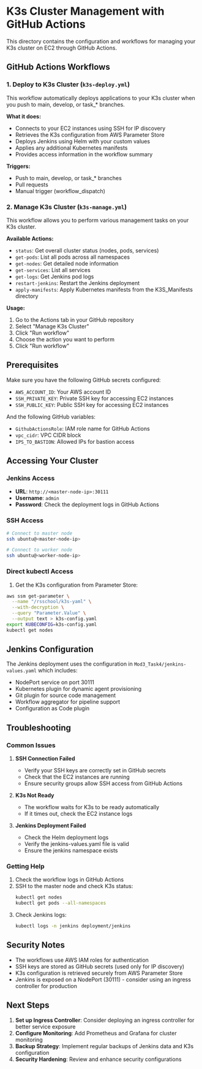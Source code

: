 # K3s Cluster Management with GitHub Actions

This directory contains the configuration and workflows for managing your K3s cluster on EC2 through GitHub Actions.

## GitHub Actions Workflows

### 1. Deploy to K3s Cluster (`k3s-deploy.yml`)

This workflow automatically deploys applications to your K3s cluster when you push to main, develop, or task_* branches.

**What it does:**
- Connects to your EC2 instances using SSH for IP discovery
- Retrieves the K3s configuration from AWS Parameter Store
- Deploys Jenkins using Helm with your custom values
- Applies any additional Kubernetes manifests
- Provides access information in the workflow summary

**Triggers:**
- Push to main, develop, or task_* branches
- Pull requests
- Manual trigger (workflow_dispatch)

### 2. Manage K3s Cluster (`k3s-manage.yml`)

This workflow allows you to perform various management tasks on your K3s cluster.

**Available Actions:**
- `status`: Get overall cluster status (nodes, pods, services)
- `get-pods`: List all pods across all namespaces
- `get-nodes`: Get detailed node information
- `get-services`: List all services
- `get-logs`: Get Jenkins pod logs
- `restart-jenkins`: Restart the Jenkins deployment
- `apply-manifests`: Apply Kubernetes manifests from the K3S_Manifests directory

**Usage:**
1. Go to the Actions tab in your GitHub repository
2. Select "Manage K3s Cluster"
3. Click "Run workflow"
4. Choose the action you want to perform
5. Click "Run workflow"

## Prerequisites

Make sure you have the following GitHub secrets configured:

- `AWS_ACCOUNT_ID`: Your AWS account ID
- `SSH_PRIVATE_KEY`: Private SSH key for accessing EC2 instances
- `SSH_PUBLIC_KEY`: Public SSH key for accessing EC2 instances

And the following GitHub variables:

- `GithubActionsRole`: IAM role name for GitHub Actions
- `vpc_cidr`: VPC CIDR block
- `IPS_TO_BASTION`: Allowed IPs for bastion access

## Accessing Your Cluster

### Jenkins Access
- **URL**: `http://<master-node-ip>:30111`
- **Username**: `admin`
- **Password**: Check the deployment logs in GitHub Actions

### SSH Access
```bash
# Connect to master node
ssh ubuntu@<master-node-ip>

# Connect to worker node
ssh ubuntu@<worker-node-ip>
```

### Direct kubectl Access
1. Get the K3s configuration from Parameter Store:
```bash
aws ssm get-parameter \
  --name "/rsschool/k3s-yaml" \
  --with-decryption \
  --query "Parameter.Value" \
  --output text > k3s-config.yaml
export KUBECONFIG=k3s-config.yaml
kubectl get nodes
```

## Jenkins Configuration

The Jenkins deployment uses the configuration in `Mod3_Task4/jenkins-values.yaml` which includes:

- NodePort service on port 30111
- Kubernetes plugin for dynamic agent provisioning
- Git plugin for source code management
- Workflow aggregator for pipeline support
- Configuration as Code plugin

## Troubleshooting

### Common Issues

1. **SSH Connection Failed**
   - Verify your SSH keys are correctly set in GitHub secrets
   - Check that the EC2 instances are running
   - Ensure security groups allow SSH access from GitHub Actions

2. **K3s Not Ready**
   - The workflow waits for K3s to be ready automatically
   - If it times out, check the EC2 instance logs

3. **Jenkins Deployment Failed**
   - Check the Helm deployment logs
   - Verify the jenkins-values.yaml file is valid
   - Ensure the jenkins namespace exists

### Getting Help

1. Check the workflow logs in GitHub Actions
2. SSH to the master node and check K3s status:
   ```bash
   kubectl get nodes
   kubectl get pods --all-namespaces
   ```
3. Check Jenkins logs:
   ```bash
   kubectl logs -n jenkins deployment/jenkins
   ```

## Security Notes

- The workflows use AWS IAM roles for authentication
- SSH keys are stored as GitHub secrets (used only for IP discovery)
- K3s configuration is retrieved securely from AWS Parameter Store
- Jenkins is exposed on a NodePort (30111) - consider using an ingress controller for production

## Next Steps

1. **Set up Ingress Controller**: Consider deploying an ingress controller for better service exposure
2. **Configure Monitoring**: Add Prometheus and Grafana for cluster monitoring
3. **Backup Strategy**: Implement regular backups of Jenkins data and K3s configuration
4. **Security Hardening**: Review and enhance security configurations 
